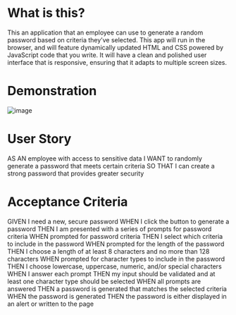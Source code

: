 # What is this?
This an application that an employee can use to generate a random password based on criteria they’ve selected. This app will run in the browser, and will feature dynamically updated HTML and CSS powered by JavaScript code that you write. It will have a clean and polished user interface that is responsive, ensuring that it adapts to multiple screen sizes.

# Demonstration
![image](https://user-images.githubusercontent.com/72529794/97834376-bcf0a080-1ca5-11eb-9051-d44b2b2a07c3.png)


# User Story
AS AN employee with access to sensitive data I WANT to randomly generate a password that meets certain criteria SO THAT I can create a strong password that provides greater security

# Acceptance Criteria
GIVEN I need a new, secure password WHEN I click the button to generate a password THEN I am presented with a series of prompts for password criteria WHEN prompted for password criteria THEN I select which criteria to include in the password WHEN prompted for the length of the password THEN I choose a length of at least 8 characters and no more than 128 characters WHEN prompted for character types to include in the password THEN I choose lowercase, uppercase, numeric, and/or special characters WHEN I answer each prompt THEN my input should be validated and at least one character type should be selected WHEN all prompts are answered THEN a password is generated that matches the selected criteria WHEN the password is generated THEN the password is either displayed in an alert or written to the page
